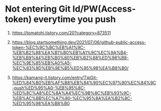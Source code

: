 # Not entering Git Id/PW(Access-token) everytime you push 

1. https://tomatohj.tistory.com/20?category=873511

2. https://blog.startsomething.dev/2021/07/06/github-public-access-token-%EC%9C%BC%EB%A1%9C-%EB%B2%88%EA%B1%B0%EB%A1%9C%EC%9A%B4-%EB%B9%84%EB%B0%80%EB%B2%88%ED%98%B8-%EC%9E%85%EB%A0%A5-%EC%83%9D%EB%9E%B5%ED%95%98%EA%B8%B0/

3. https://kamang-it.tistory.com/entry/TipGit-%ED%84%B0%EB%AF%B8%EB%84%90%EC%97%90%EC%84%9C-push%ED%95%A0-%EB%95%8C-%ED%8C%A8%EC%8A%A4%EC%9B%8C%EB%93%9C-%EB%AC%BB%EC%A7%80-%EC%95%8A%EA%B2%8C-%ED%95%98%EA%B8%B0